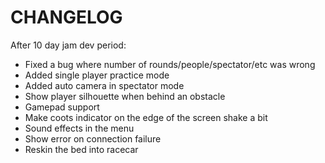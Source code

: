 # CHANGELOG

After 10 day jam dev period:

- Fixed a bug where number of rounds/people/spectator/etc was wrong
- Added single player practice mode
- Added auto camera in spectator mode
- Show player silhouette when behind an obstacle
- Gamepad support
- Make coots indicator on the edge of the screen shake a bit
- Sound effects in the menu
- Show error on connection failure
- Reskin the bed into racecar
